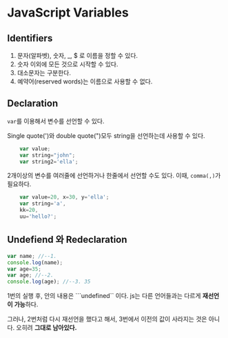 # JavaScript Variables

## Identifiers
1. 문자(알파벳), 숫자, _, $ 로 이름을 정할 수 있다.
2. 숫자 이외에 모든 것으로 시작할 수 있다.
3. 대소문자는 구분한다.
4. 예약어(reserved words)는 이름으로 사용할 수 없다.

## Declaration
```var```를 이용해서 변수를 선언할 수 있다.

Single quote(')와 double quote(")모두 string을 선언하는데 사용할 수 있다.

```js
    var value;
    var string="john";
    var string2='ella';
```
2개이상의 변수를 여러줄에 선언하거나 한줄에서 선언할 수도 있다. 이때, ```comma(,)```가 필요하다.
```js
    var value=20, x=30, y='ella';
    var string='a',
    kk=20,
    uu='hello?';
```


## Undefiend 와 Redeclaration
```js
var name; //--1.
console.log(name);
var age=35;
var age; //--2.
console.log(age); //--3. 35
```
1번의 실행 후, 안의 내용은 ```undefined`` 이다. js는 다른 언어들과는 다르게 **재선언이 가능**하다.

그러나, 2번처럼 다시 재선언을 했다고 해서, 3번에서 이전의 값이 사라지는 것은 아니다. 오히려 **그대로 남아있다.**

